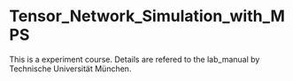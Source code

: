 # Tensor_Network_Simulation_with_MPS
This is a experiment course. Details are refered to the lab_manual by Technische Universität München.
